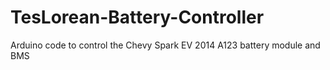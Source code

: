 # TesLorean-Battery-Controller
Arduino code to control the Chevy Spark EV 2014 A123 battery module and BMS
